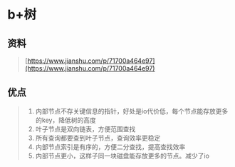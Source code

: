 # b+树

## 资料

> [https://www.jianshu.com/p/71700a464e97](https://www.jianshu.com/p/71700a464e97)

## 优点

> 1. 内部节点不存关键信息的指针，好处是io代价低，每个节点能存放更多的key，降低树的高度
> 2. 叶子节点是双向链表，方便范围查找
> 3. 所有查询都要查到叶子节点，查询效率更稳定
> 4. 内部节点索引是有序的，方便二分查找，提高查找效率
> 5. 内部节点更小，这样子同一块磁盘能存放更多的节点。减少了io



